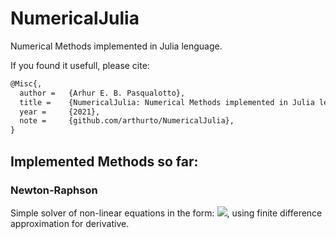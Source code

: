 # NumericalJulia
Numerical Methods implemented in Julia lenguage.

If you found it usefull, please cite: 

```LaTeX
@Misc{,
  author = 	 {Arhur E. B. Pasqualotto},
  title = 	 {NumericalJulia: Numerical Methods implemented in Julia lenguage.},
  year = 	 {2021},
  note = 	 {github.com/arthurto/NumericalJulia},
}
```

## Implemented Methods so far:

### Newton-Raphson
   Simple solver of non-linear equations in the form: <img src="https://render.githubusercontent.com/render/math?math= \vec{F}(\vec{x})">, using finite difference approximation for derivative. 




